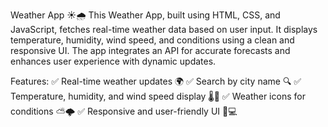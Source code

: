 Weather App ☀️🌧️
This Weather App, built using HTML, CSS, and JavaScript, fetches real-time weather data based on user input. It displays temperature, humidity, wind speed, and conditions using a clean and responsive UI. The app integrates an API for accurate forecasts and enhances user experience with dynamic updates.

Features:
✅ Real-time weather updates 🌍
✅ Search by city name 🔍
✅ Temperature, humidity, and wind speed display 🌡️💨
✅ Weather icons for conditions ⛅🌩️
✅ Responsive and user-friendly UI 📱💻
